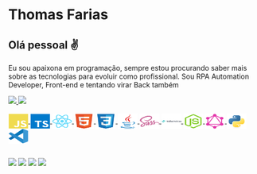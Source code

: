 # Thomas Farias

## Olá pessoal :v:
Eu sou apaixona em programação, sempre estou procurando saber mais sobre as tecnologias para evoluir como profissional.
Sou RPA Automation Developer, Front-end e tentando virar Back também

<div>
  <a href="https://github.com/thoomassf">
  <img height="180em" src="https://github-readme-stats.vercel.app/api?username=thoomassf&show_icons=true&theme=tokyonight&include_all_commits=true&count_private=true"/>
  <img height="180em" src="https://github-readme-stats.vercel.app/api/top-langs/?username=thoomassf&layout=compact&langs_count=7&theme=tokyonight"/>
</div>
<div style="display: inline_block"><br>
  <img align="center" alt="Thomas-Js" height="30" width="40" src="https://raw.githubusercontent.com/devicons/devicon/master/icons/javascript/javascript-plain.svg">
  <img align="center" alt="Thomas-Ts" height="30" width="40" src="https://raw.githubusercontent.com/devicons/devicon/master/icons/typescript/typescript-plain.svg">
  <img align="center" alt="Thomas-React" height="30" width="40" src="https://raw.githubusercontent.com/devicons/devicon/master/icons/react/react-original.svg">
  <img align="center" alt="Thomas-HTML" height="30" width="40" src="https://raw.githubusercontent.com/devicons/devicon/master/icons/html5/html5-original.svg">
  <img align="center" alt="Thomas-CSS" height="30" width="40" src="https://raw.githubusercontent.com/devicons/devicon/master/icons/css3/css3-original.svg">
  <img align="center" alt="Thomas-Java" height="30" width="40" src="https://raw.githubusercontent.com/devicons/devicon/master/icons/java/java-original.svg">
  <img align="center" alt="Thomas-Node" height="30" width="40" src="https://raw.githubusercontent.com/devicons/devicon/master/icons/sass/sass-original.svg">
  <img align="center" alt="Thomas-Node" height="30" width="40" src="https://raw.githubusercontent.com/devicons/devicon/master/icons/tailwindcss/tailwindcss-original-wordmark.svg" />
  <img align="center" alt="Thomas-Node" height="30" width="40" src="https://raw.githubusercontent.com/devicons/devicon/master/icons/nodejs/nodejs-original.svg">
  <img align="center" alt="Thomas-Node" height="30" width="40" src="https://raw.githubusercontent.com/devicons/devicon/master/icons/graphql/graphql-plain.svg">
  <img align="center" alt="Thomas-VSCode" height="30" width="40" src="https://raw.githubusercontent.com/devicons/devicon/master/icons/python/python-original.svg">
  <img align="center" alt="Thomas-VSCode" height="30" width="40" src="https://raw.githubusercontent.com/devicons/devicon/master/icons/vscode/vscode-original.svg">
</div>
 
##
  
<div>
  <a href="https://instagram.com/thoomassf" target="_blank"><img src="https://img.shields.io/badge/-Instagram-%23E4405F?style=for-the-badge&logo=instagram&logoColor=white" target="_blank"></a>
  <a href="https://twitter.com/thoomassf" target="_blank"><img src="https://img.shields.io/badge/Twitter-1DA1F2?style=for-the-badge&logo=twitter&logoColor=white" target="_blank"></a> 
  <a href = "mailto:thomasfarias19@gmail.com"><img src="https://img.shields.io/badge/Gmail-D14836?style=for-the-badge&logo=gmail&logoColor=white" target="_blank"></a>
  <a href="https://www.linkedin.com/in/thomas-sf" target="_blank"><img src="https://img.shields.io/badge/-LinkedIn-%230077B5?style=for-the-badge&logo=linkedin&logoColor=white" target="_blank"></a> 
</div>

